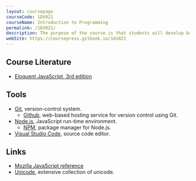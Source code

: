 ```yaml
---
layout: coursepage
courseCode: 1DV021
courseName: Introduction to Programming
permalink: /1DV021/
description: The purpose of the course is that students will develop basic knowledge in programming with JavaScript.
webSite: https://coursepress.gitbook.io/1dv021
---
```


## Course Literature
* [Eloquent JavaScript, 3rd edition](http://eloquentjavascript.net/)

## Tools
* [Git](https://git-scm.com), version-control system.
  * [Github](https://github.com/), web-based hosting service for version control using Git.
* [Node.js](https://nodejs.org), JavaScript run-time environment.
  * [NPM](https://www.npmjs.com), package manager for Node.js.
* [Visual Studio Code](https://code.visualstudio.com/), source code editor.

## Links
* [Mozilla JavaScript reference](https://developer.mozilla.org/en-US/docs/Web/JavaScript/Reference)
* [Unicode](http://xahlee.info/comp/unicode_index.html), extensive collection of unicode.
